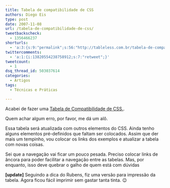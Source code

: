 ```yaml
---
title: Tabela de compatibilidade de CSS
authors: Diego Eis
type: post
date: 2007-11-08
url: /tabela-de-compatibilidade-de-css/
tweetbackscheck:
  - 1356466237
shorturls:
  - 'a:3:{s:9:"permalink";s:56:"http://tableless.com.br/tabela-de-compatibilidade-de-css";s:7:"tinyurl";s:26:"http://tinyurl.com/45yqgh8";s:4:"isgd";s:19:"http://is.gd/KqmMld";}'
twittercomments:
  - 'a:1:{i:13820554238758912;s:7:"retweet";}'
tweetcount:
  - 1
dsq_thread_id: 503037614
categories:
  - Artigos
tags:
  - Técnicas e Práticas

---
```

Acabei de fazer uma [Tabela de Compatibilidade de CSS.][1].
  
Quem achar algum erro, por favor, me dá um alô.

Essa tabela será atualizada com outros elementos do CSS. Ainda tenho alguns elementos pré-definidos que faltam ser colocados. Assim que der mais um tempinho, vou colocar os links dos exemplos e atualizar a tabela com novas coisas.

Sei que a navegação vai ficar um pouco pesada. Preciso colocar links de âncora para poder facilitar a navegação entre as tabelas. Mas, por enquanto, isso deve quebrar o galho de quem está com dúvidas

**[update]** Seguindo a dica do Rubens, fiz uma versão para impressão da tabela. Agora ficou fácil imprimir sem gastar tanta tinta. 😉

 [1]: http://tableless.com.br/compatibilidadecss/